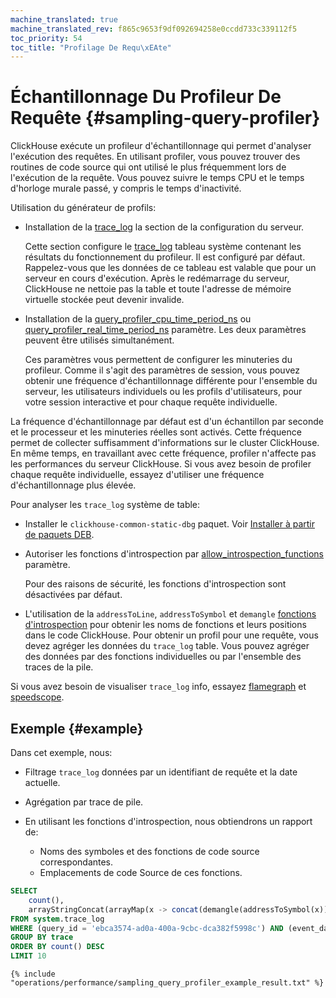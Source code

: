 ```yaml
---
machine_translated: true
machine_translated_rev: f865c9653f9df092694258e0ccdd733c339112f5
toc_priority: 54
toc_title: "Profilage De Requ\xEAte"
---
```


# Échantillonnage Du Profileur De Requête {#sampling-query-profiler}

ClickHouse exécute un profileur d'échantillonnage qui permet d'analyser l'exécution des requêtes. En utilisant profiler, vous pouvez trouver des routines de code source qui ont utilisé le plus fréquemment lors de l'exécution de la requête. Vous pouvez suivre le temps CPU et le temps d'horloge murale passé, y compris le temps d'inactivité.

Utilisation du générateur de profils:

-   Installation de la [trace\_log](../server_configuration_parameters/settings.md#server_configuration_parameters-trace_log) la section de la configuration du serveur.

    Cette section configure le [trace\_log](../../operations/system_tables.md#system_tables-trace_log) tableau système contenant les résultats du fonctionnement du profileur. Il est configuré par défaut. Rappelez-vous que les données de ce tableau est valable que pour un serveur en cours d'exécution. Après le redémarrage du serveur, ClickHouse ne nettoie pas la table et toute l'adresse de mémoire virtuelle stockée peut devenir invalide.

-   Installation de la [query\_profiler\_cpu\_time\_period\_ns](../settings/settings.md#query_profiler_cpu_time_period_ns) ou [query\_profiler\_real\_time\_period\_ns](../settings/settings.md#query_profiler_real_time_period_ns) paramètre. Les deux paramètres peuvent être utilisés simultanément.

    Ces paramètres vous permettent de configurer les minuteries du profileur. Comme il s'agit des paramètres de session, vous pouvez obtenir une fréquence d'échantillonnage différente pour l'ensemble du serveur, les utilisateurs individuels ou les profils d'utilisateurs, pour votre session interactive et pour chaque requête individuelle.

La fréquence d'échantillonnage par défaut est d'un échantillon par seconde et le processeur et les minuteries réelles sont activés. Cette fréquence permet de collecter suffisamment d'informations sur le cluster ClickHouse. En même temps, en travaillant avec cette fréquence, profiler n'affecte pas les performances du serveur ClickHouse. Si vous avez besoin de profiler chaque requête individuelle, essayez d'utiliser une fréquence d'échantillonnage plus élevée.

Pour analyser les `trace_log` système de table:

-   Installer le `clickhouse-common-static-dbg` paquet. Voir [Installer à partir de paquets DEB](../../getting_started/install.md#install-from-deb-packages).

-   Autoriser les fonctions d'introspection par [allow\_introspection\_functions](../settings/settings.md#settings-allow_introspection_functions) paramètre.

    Pour des raisons de sécurité, les fonctions d'introspection sont désactivées par défaut.

-   L'utilisation de la `addressToLine`, `addressToSymbol` et `demangle` [fonctions d'introspection](../../sql_reference/functions/introspection.md) pour obtenir les noms de fonctions et leurs positions dans le code ClickHouse. Pour obtenir un profil pour une requête, vous devez agréger les données du `trace_log` table. Vous pouvez agréger des données par des fonctions individuelles ou par l'ensemble des traces de la pile.

Si vous avez besoin de visualiser `trace_log` info, essayez [flamegraph](../../interfaces/third-party/gui/#clickhouse-flamegraph) et [speedscope](https://github.com/laplab/clickhouse-speedscope).

## Exemple {#example}

Dans cet exemple, nous:

-   Filtrage `trace_log` données par un identifiant de requête et la date actuelle.

-   Agrégation par trace de pile.

-   En utilisant les fonctions d'introspection, nous obtiendrons un rapport de:

    -   Noms des symboles et des fonctions de code source correspondantes.
    -   Emplacements de code Source de ces fonctions.

<!-- -->

``` sql
SELECT
    count(),
    arrayStringConcat(arrayMap(x -> concat(demangle(addressToSymbol(x)), '\n    ', addressToLine(x)), trace), '\n') AS sym
FROM system.trace_log
WHERE (query_id = 'ebca3574-ad0a-400a-9cbc-dca382f5998c') AND (event_date = today())
GROUP BY trace
ORDER BY count() DESC
LIMIT 10
```

``` text
{% include "operations/performance/sampling_query_profiler_example_result.txt" %}
```
